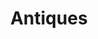 ---
layout: 'category_page.njk'

title: Antiques
pageId: antiques
sidebar_vertical_btn: true

page_heading: ANTIQUES
sub_category_headings: Ceramics, Coins, Jewellery, Silver
page_description: Lorem ipsum, dolor sit amet consectetur adipisicing elit. Sint harum magnam atque suscipit incidunt unde amet totam, tenetur, veniam dicta nihil id quae, voluptates natus. Labore culpa, optio fugiat doloremque quisquam velit veritatis, omnis dolorum iusto distinctio ipsa eius debitis!

cards:
    - heading: Ceramics
      description: Lorem ipsum dolor sit amet consectetur adipisicing elit. Vitae eaque saepe facere! Ipsum, excepturi voluptatibus!
      courousel_id: ceramicsCarousel
      images:
          - src: "https://fakeimg.pl/300/"
            alt: "Image 1 description"
          - src: "https://fakeimg.pl/300/"
            alt: "Image 2 description"
          - src: "https://fakeimg.pl/300/"
            alt: "Image 3 description"
          - src: "https://fakeimg.pl/300/"
            alt: "Image 4 description"

    - heading: Coins
      description: Lorem ipsum dolor sit amet consectetur adipisicing elit. Vitae eaque saepe facere! Ipsum, excepturi voluptatibus!
      courousel_id: coinsCarousel
      images:
          - src: "https://fakeimg.pl/300/"
            alt: "Image 1 description"
          - src: "https://fakeimg.pl/300/"
            alt: "Image 2 description"
          - src: "https://fakeimg.pl/300/"
            alt: "Image 3 description"
          - src: "https://fakeimg.pl/300/"
            alt: "Image 4 description"    

    - heading: Jewellery
      description: Lorem ipsum dolor sit amet consectetur adipisicing elit. Vitae eaque saepe facere! Ipsum, excepturi voluptatibus!
      courousel_id: jewelleryCarousel
      images:
          - src: "https://fakeimg.pl/300/"
            alt: "Image 1 description"
          - src: "https://fakeimg.pl/300/"
            alt: "Image 2 description"
          - src: "https://fakeimg.pl/300/"
            alt: "Image 3 description"
          - src: "https://fakeimg.pl/300/"
            alt: "Image 4 description"

    - heading: Silver
      description: Lorem ipsum dolor sit amet consectetur adipisicing elit. Vitae eaque saepe facere! Ipsum, excepturi voluptatibus!
      courousel_id: silverCarousel
      images:
          - src: "https://fakeimg.pl/300/"
            alt: "Image 1 description"
          - src: "https://fakeimg.pl/300/"
            alt: "Image 2 description"
          - src: "https://fakeimg.pl/300/"
            alt: "Image 3 description"
          - src: "https://fakeimg.pl/300/"
            alt: "Image 4 description"
---